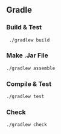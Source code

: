 ## Gradle

### Build & Test
```bash
 ./gradlew build
```

### Make .Jar File
```bash 
./gradlew assemble
```

### Compile & Test
```bash 
./gradlew test
```

### Check
```bash 
./gradlew check
```

